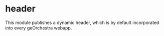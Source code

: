 header
======

This module publishes a dynamic header, which is by default incorporated into every geOrchestra webapp.
